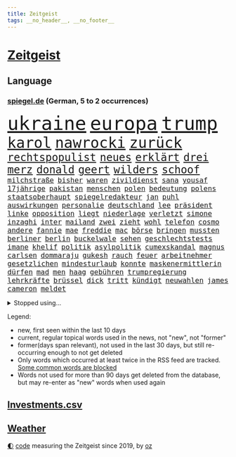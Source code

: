 ```yaml
---
title: Zeitgeist
tags: __no_header__, __no_footer__
---
```


# [Zeitgeist](https://oliz.io/zeitgeist/)

## Language

<h3><a href="https://www.spiegel.de" target="_blank">spiegel.de</a> (German, 5 to 2 occurrences)</h3>
<p style="font-family:monospace">
<span style="font-size:32pt"><a href="news_links.html#ukraine" class="current">ukraine</a></span>
<span style="font-size:32pt"><a href="news_links.html#europa" class="current">europa</a></span>
<span style="font-size:32pt"><a href="news_links.html#trump" class="current">trump</a></span>
<br>
<span style="font-size:25pt"><a href="news_links.html#karol" class="new">karol</a></span>
<span style="font-size:25pt"><a href="news_links.html#nawrocki" class="new">nawrocki</a></span>
<span style="font-size:25pt"><a href="news_links.html#zurück" class="current">zurück</a></span>
<br>
<span style="font-size:18pt"><a href="news_links.html#rechtspopulist" class="current">rechtspopulist</a></span>
<span style="font-size:18pt"><a href="news_links.html#neues" class="current">neues</a></span>
<span style="font-size:18pt"><a href="news_links.html#erklärt" class="current">erklärt</a></span>
<span style="font-size:18pt"><a href="news_links.html#drei" class="current">drei</a></span>
<span style="font-size:18pt"><a href="news_links.html#merz" class="current">merz</a></span>
<span style="font-size:18pt"><a href="news_links.html#donald" class="current">donald</a></span>
<span style="font-size:18pt"><a href="news_links.html#geert" class="new">geert</a></span>
<span style="font-size:18pt"><a href="news_links.html#wilders" class="new">wilders</a></span>
<span style="font-size:18pt"><a href="news_links.html#schoof" class="new">schoof</a></span>
<br>
<span style="font-size:12pt"><a href="news_links.html#milchstraße" class="new">milchstraße</a></span>
<span style="font-size:12pt"><a href="news_links.html#bisher" class="current">bisher</a></span>
<span style="font-size:12pt"><a href="news_links.html#waren" class="current">waren</a></span>
<span style="font-size:12pt"><a href="news_links.html#zivildienst" class="new">zivildienst</a></span>
<span style="font-size:12pt"><a href="news_links.html#sana" class="new">sana</a></span>
<span style="font-size:12pt"><a href="news_links.html#yousaf" class="new">yousaf</a></span>
<span style="font-size:12pt"><a href="news_links.html#17jährige" class="current">17jährige</a></span>
<span style="font-size:12pt"><a href="news_links.html#pakistan" class="current">pakistan</a></span>
<span style="font-size:12pt"><a href="news_links.html#menschen" class="current">menschen</a></span>
<span style="font-size:12pt"><a href="news_links.html#polen" class="current">polen</a></span>
<span style="font-size:12pt"><a href="news_links.html#bedeutung" class="current">bedeutung</a></span>
<span style="font-size:12pt"><a href="news_links.html#polens" class="current">polens</a></span>
<span style="font-size:12pt"><a href="news_links.html#staatsoberhaupt" class="current">staatsoberhaupt</a></span>
<span style="font-size:12pt"><a href="news_links.html#spiegelredakteur" class="current">spiegelredakteur</a></span>
<span style="font-size:12pt"><a href="news_links.html#jan" class="current">jan</a></span>
<span style="font-size:12pt"><a href="news_links.html#puhl" class="new">puhl</a></span>
<span style="font-size:12pt"><a href="news_links.html#auswirkungen" class="current">auswirkungen</a></span>
<span style="font-size:12pt"><a href="news_links.html#personalie" class="current">personalie</a></span>
<span style="font-size:12pt"><a href="news_links.html#deutschland" class="current">deutschland</a></span>
<span style="font-size:12pt"><a href="news_links.html#lee" class="current">lee</a></span>
<span style="font-size:12pt"><a href="news_links.html#präsident" class="current">präsident</a></span>
<span style="font-size:12pt"><a href="news_links.html#linke" class="current">linke</a></span>
<span style="font-size:12pt"><a href="news_links.html#opposition" class="current">opposition</a></span>
<span style="font-size:12pt"><a href="news_links.html#liegt" class="current">liegt</a></span>
<span style="font-size:12pt"><a href="news_links.html#niederlage" class="current">niederlage</a></span>
<span style="font-size:12pt"><a href="news_links.html#verletzt" class="current">verletzt</a></span>
<span style="font-size:12pt"><a href="news_links.html#simone" class="current">simone</a></span>
<span style="font-size:12pt"><a href="news_links.html#inzaghi" class="new">inzaghi</a></span>
<span style="font-size:12pt"><a href="news_links.html#inter" class="current">inter</a></span>
<span style="font-size:12pt"><a href="news_links.html#mailand" class="current">mailand</a></span>
<span style="font-size:12pt"><a href="news_links.html#zwei" class="current">zwei</a></span>
<span style="font-size:12pt"><a href="news_links.html#zieht" class="current">zieht</a></span>
<span style="font-size:12pt"><a href="news_links.html#wohl" class="current">wohl</a></span>
<span style="font-size:12pt"><a href="news_links.html#telefon" class="current">telefon</a></span>
<span style="font-size:12pt"><a href="news_links.html#cosmo" class="current">cosmo</a></span>
<span style="font-size:12pt"><a href="news_links.html#andere" class="current">andere</a></span>
<span style="font-size:12pt"><a href="news_links.html#fannie" class="new">fannie</a></span>
<span style="font-size:12pt"><a href="news_links.html#mae" class="new">mae</a></span>
<span style="font-size:12pt"><a href="news_links.html#freddie" class="new">freddie</a></span>
<span style="font-size:12pt"><a href="news_links.html#mac" class="new">mac</a></span>
<span style="font-size:12pt"><a href="news_links.html#börse" class="current">börse</a></span>
<span style="font-size:12pt"><a href="news_links.html#bringen" class="current">bringen</a></span>
<span style="font-size:12pt"><a href="news_links.html#mussten" class="current">mussten</a></span>
<span style="font-size:12pt"><a href="news_links.html#berliner" class="current">berliner</a></span>
<span style="font-size:12pt"><a href="news_links.html#berlin" class="current">berlin</a></span>
<span style="font-size:12pt"><a href="news_links.html#buckelwale" class="new">buckelwale</a></span>
<span style="font-size:12pt"><a href="news_links.html#sehen" class="current">sehen</a></span>
<span style="font-size:12pt"><a href="news_links.html#geschlechtstests" class="new">geschlechtstests</a></span>
<span style="font-size:12pt"><a href="news_links.html#imane" class="new">imane</a></span>
<span style="font-size:12pt"><a href="news_links.html#khelif" class="new">khelif</a></span>
<span style="font-size:12pt"><a href="news_links.html#politik" class="current">politik</a></span>
<span style="font-size:12pt"><a href="news_links.html#asylpolitik" class="current">asylpolitik</a></span>
<span style="font-size:12pt"><a href="news_links.html#cumexskandal" class="current">cumexskandal</a></span>
<span style="font-size:12pt"><a href="news_links.html#magnus" class="current">magnus</a></span>
<span style="font-size:12pt"><a href="news_links.html#carlsen" class="current">carlsen</a></span>
<span style="font-size:12pt"><a href="news_links.html#dommaraju" class="new">dommaraju</a></span>
<span style="font-size:12pt"><a href="news_links.html#gukesh" class="new">gukesh</a></span>
<span style="font-size:12pt"><a href="news_links.html#rauch" class="current">rauch</a></span>
<span style="font-size:12pt"><a href="news_links.html#feuer" class="current">feuer</a></span>
<span style="font-size:12pt"><a href="news_links.html#arbeitnehmer" class="current">arbeitnehmer</a></span>
<span style="font-size:12pt"><a href="news_links.html#gesetzlichen" class="current">gesetzlichen</a></span>
<span style="font-size:12pt"><a href="news_links.html#mindesturlaub" class="new">mindesturlaub</a></span>
<span style="font-size:12pt"><a href="news_links.html#konnte" class="current">konnte</a></span>
<span style="font-size:12pt"><a href="news_links.html#maskenermittlerin" class="new">maskenermittlerin</a></span>
<span style="font-size:12pt"><a href="news_links.html#dürfen" class="current">dürfen</a></span>
<span style="font-size:12pt"><a href="news_links.html#mad" class="current">mad</a></span>
<span style="font-size:12pt"><a href="news_links.html#men" class="current">men</a></span>
<span style="font-size:12pt"><a href="news_links.html#haag" class="current">haag</a></span>
<span style="font-size:12pt"><a href="news_links.html#gebühren" class="current">gebühren</a></span>
<span style="font-size:12pt"><a href="news_links.html#trumpregierung" class="current">trumpregierung</a></span>
<span style="font-size:12pt"><a href="news_links.html#lehrkräfte" class="current">lehrkräfte</a></span>
<span style="font-size:12pt"><a href="news_links.html#brüssel" class="current">brüssel</a></span>
<span style="font-size:12pt"><a href="news_links.html#dick" class="current">dick</a></span>
<span style="font-size:12pt"><a href="news_links.html#tritt" class="current">tritt</a></span>
<span style="font-size:12pt"><a href="news_links.html#kündigt" class="current">kündigt</a></span>
<span style="font-size:12pt"><a href="news_links.html#neuwahlen" class="current">neuwahlen</a></span>
<span style="font-size:12pt"><a href="news_links.html#james" class="current">james</a></span>
<span style="font-size:12pt"><a href="news_links.html#cameron" class="new">cameron</a></span>
<span style="font-size:12pt"><a href="news_links.html#meldet" class="current">meldet</a></span>
</p>
<details>
<summary>Stopped using...</summary>
<p class="former" style="font-size:12pt">
erneute(1685) fliegen(1685) maria(1685) küste(1684) verstorbenen(1684) präsentieren(1683) 6(1682) enorm(1682) krank(1682) schnelle(1682) 75(1681) aufsehen(1681) boot(1681) gerettet(1681) philippinen(1681) trend(1681) verschiedene(1681) aufgerufen(1680) flüge(1680) verschiebt(1680) versorgt(1680) 35(1679) elfmeter(1679) folgte(1679) führende(1679) paul(1679) profitiert(1679) vergewaltigt(1679) betreiber(1678) düsseldorf(1678) fahrzeug(1678) kleiner(1678) lisa(1678) länge(1678) längere(1678) tests(1678) verlust(1678) außer(1677) beschimpft(1677) veranstaltung(1677) sicherheitskräfte(1676) still(1676) trauer(1676) versteigert(1676) 32(1675) begründung(1675) demonstrationen(1675) kritische(1675) schien(1675) thüringen(1675) afrika(1674) erwartungen(1674) nahezu(1674) philipp(1674) schwierigkeiten(1674) blieben(1673) durchsetzen(1673) gehören(1673) gestoßen(1673) hoher(1673) strengere(1673) vorsitzenden(1673) wirtschaftsminister(1673) zinsen(1672) erkrankt(1671) schauen(1671) see(1671) demokratische(1670) gründen(1670) jüngere(1670) siegen(1670) zugelassen(1670) ii(1669) italienischen(1669) förderung(1668) kontakte(1668) null(1668) schicken(1668) öl(1668) unterstützer(1667) wiederholt(1667) aufgenommen(1666) stammt(1666) vw(1666) bezahlen(1665) mode(1664) vieles(1664) warm(1664) schnitt(1663) form(1662) globale(1662) pkw(1662) bundesgerichtshof(1661) insassen(1657) sichert(1657) politikerin(1656) informiert(1655) abstieg(1653) gelandet(1650) retter(1650) gehörte(1648) möglichkeiten(1648) hinweis(1646) provoziert(1646) stress(1645) geborgen(1644) teuren(1629) drohne(1626) rache(1619) einfache(1613) carlos(1537) politikern(1513) cup(1401) ausgefallen(1390) 700(1373) haushalt(1353) tiger(1330) fachkräfte(1315) volksverhetzung(1300) mond(1299) schülerin(1283) gestört(1282) seltene(1264) innenministerin(1259) verabschieden(1252) klappt(1242) weiten(1234) schwieriger(1218) afrikanischen(1199) aufhören(1189) ankommt(1159) flüchten(1149) günstige(1146) heiß(1110) sylt(1090) zufrieden(1078) stockholm(1074) sprung(1070) thüringens(1060) spitzt(1057) verzeichnet(1042) landwirtschaft(1038) notruf(1020) island(1017) franz(994) kriminalität(974) männliche(945) erfüllen(935) aussichten(913) vulkan(882) überschritten(880) zehnte(870) gegründet(866) fahnder(865) day(863) alcaraz(843) dennis(823) wahlsieger(819) attackieren(815) darmstadt(811) gedanken(809) anlagen(798) laden(794) handelte(793) beeinflussen(791) optionen(787) dringen(783) genaue(783) umsetzen(781) glas(777) urlauber(748) court(746) spaniens(739) genießen(736) ereignis(734) iphones(729) bekennt(718) zahlungen(708) budget(706) unterschied(706) fußballem(688) benachteiligt(683) desaster(671) stockt(670) froh(658) torwart(653) stoppte(649) dauerte(640) ausnahmezustand(639) betrogen(635) prägen(633) sperre(630) goldenen(625) uswahl(617) verspottet(609) belästigt(602) überraschte(598) expertin(591) 85(586) hinterlässt(583) 2035(581) kritischen(579) beteiligung(570) bestätigte(568) damaskus(563) demonstration(563) abschiebung(554) häftlinge(553) positioniert(551) perry(550) mangelt(549) einschnitte(546) gestritten(537) indischen(523) taugt(523) gesichter(522) bedrängnis(521) dubai(520) befand(518) offensichtlich(518) unwahrscheinlich(518) zeitalter(514) vergleichsweise(513) zuversichtlich(513) umfangreiche(503) behandlung(502) rammte(498) athen(497) anthony(494) wofür(486) passagier(483) wunder(481) ausgang(480) lily(477) minus(477) satelliten(475) ball(469) sophie(467) macher(465) pferd(460) minderjährigen(459) verbringen(456) solches(453) fragte(451) mallorca(449) klette(447) zoo(446) jenseits(442) rechtslage(442) sechste(441) schülerinnen(435) dominiert(434) märkte(433) hochstapler(431) fehlern(430) stammen(428) internen(426) plastik(425) vizepräsident(424) fastfoodkette(421) jeff(421) pogačar(421) tadej(421) koch(420) kürze(420) flüchtlingen(418) boss(416) messen(413) parlaments(409) unseres(407) fangen(406) 44(403) heimatland(400) unzulässig(399) versuchter(390) loben(389) parteispitze(387) norwegische(382) jessica(381) amtsträger(377) prognosen(375) polarisiert(371) arbeitslosigkeit(369) 46(367) besitzt(367) kugeln(367) ego(366) beirut(363) vogelgrippe(361) stiegen(358) palästinensern(356) regierungspartei(352) robin(352) dresdner(351) reynolds(348) glaubte(346) kollegin(344) 200000(343) anfangs(343) münchens(343) jubelt(338) sorgten(335) seltenen(333) kamala(330) bewahrt(327) vermummte(326) atem(325) wachsende(325) brat(323) feuert(323) homeoffice(318) verfehlt(315) vergewaltigte(315) ran(312) oberfläche(311) indiens(310) anruf(308) lebenden(307) zerstörten(307) auszugeben(306) neudelhi(305) zugunsten(304) überprüft(304) 38jährige(303) geschah(301) zweijähriger(301) abbrechen(300) trauma(300) inlandsgeheimdienst(298) grafiken(297) tanzte(295) zukommt(294) merken(293) elbe(292) friedliche(292) potenzielle(292) sparprogramm(291) brutalität(289) dir(289) änderung(289) buchen(283) frontal(283) klappen(283) vermächtnis(283) riese(281) sitzung(281) status(278) 2028(277) konjunkturflaute(275) kunstwerke(274) japans(273) senden(273) todesfälle(273) verlusten(271) entlassungen(270) satiriker(269) berufliche(268) filialen(266) abbau(265) daniela(265) ozempic(265) kurzzeitig(264) nick(264) portugals(264) ifoinstituts(262) rohstoffen(259) verbannt(259) container(256) aachen(255) stromversorgung(255) bundestagswahlkampf(252) 94(251) osaka(249) wolfsburger(248) aleksandar(247) pakistanischen(247) thriller(247) energiepreise(245) ratlos(245) heidi(244) recherchen(243) teuersten(240) februar(238) manipuliert(237) pflichten(237) quarterback(237) spö(236) udo(236) ehre(235) beschossen(232) geringe(232) lkwfahrer(232) bezos(230) aston(229) fluten(228) night(228) diktators(227) mächtigste(226) generationen(221) umdenken(220) fortuna(218) t(217) schwerste(215) aussterben(214) sam(214) green(213) voraussichtlich(213) klimaaktivistin(212) armen(211) aufrüstung(211) eindringlich(209) panikattacken(209) seltsames(209) identifizieren(208) ukrainepolitik(207) gerd(205) ersetzen(204) göttingen(204) downsyndrom(203) amerikanischer(201) meteorologen(201) gemeinsamer(200) beliebter(199) designierten(198) mussolini(196) 72(195) fatal(194) odessa(194) abseits(192) gesänge(192) schachwelt(192) wehrpflicht(192) lakers(191) personalien(191) chatbot(188) ungebremst(188) runden(187) bürgerkriegsland(186) lucas(186) trumpberater(186) ikone(185) alpin(184) ski(184) skisport(184) smartwatch(183) fähre(181) sexismus(181) postet(180) elektronische(179) deckt(178) demontiert(178) feministische(178) gefahndet(178) satt(178) young(178) 2012(177) potenziellen(177) überfallen(177) verabreicht(176) australiens(174) behandeln(174) uskongress(174) trotzt(173) zwingen(173) kurioses(172) nutzung(172) rituale(172) vorsorgen(172) getrübt(169) unis(169) arbeitsgericht(168) erinnerte(168) wertvoll(168) gewinnerin(167) kassen(166) ministerien(166) schnellstmöglich(166) slalom(165) disziplin(164) accounts(163) millionenhöhe(163) säuglinge(163) anfing(161) beatrix(161) wohlhabenden(161) zehntausenden(160) 250000(159) spielraum(157) zugeständnisse(157) 116(156) toxische(156) mandat(155) serena(155) conor(154) günstiges(154) unterfranken(154) wissenschaftlern(154) äußeres(154) üppig(154) heimniederlage(153) pentagon(153) pentagonchef(153) reallöhne(153) rücklagen(153) strich(152) ordnung(151) radikaler(151) sbahn(151) bußgelder(150) nachnamen(150) zurückgegeben(150) aufzugeben(149) kollidierte(149) kriegsrecht(149) mineralien(149) sukyeol(149) yoon(149) bedeckt(148) referendariat(148) unabhängig(148) überraschungen(148) mache(146) pflegekraft(146) scheibe(146) ungewisse(146) chaotische(145) engen(145) abschneiden(144) katy(144) venezolanische(144) vision(144) wirtschaftsministerium(144) niederzulegen(143) abwenden(142) siegel(142) gesundheitssystem(141) rücknahme(140) griffen(139) halbinsel(139) ämter(139) männlicher(138) pfarrer(138) fürchteten(137) 32jährige(134) geleitet(134) ökostrom(134) sehnen(133) charli(132) xcx(132) hinsicht(131) kauflaune(131) bewaffneten(130) meiden(130) ward(129) wohnort(129) abgasvorschriften(128) baubranche(128) einführung(128) privater(128) republikanische(128) angezogen(126) dončić(126) luka(126) urheber(126) 113(125) bluttat(125) diverse(125) kapern(125) panda(125) schönheit(125) besitzern(124) slowene(124) santa(123) wochenlangem(123) bestens(122) gewicht(122) handelsschiff(122) sicherheitsvorkehrungen(122) spdmann(122) versöhnlich(122) votiert(122) vučić(122) lieferdienste(120) stromkosten(120) vornamen(120) eifel(119) erhältlich(119) gewohnheiten(118) regierte(118) spanischer(118) stellvertreter(118) thüringischen(118) veränderungen(118) abgenickt(117) gräueltaten(117) ältester(117) beisetzung(116) kampfgeist(116) rbb(116) 41jährige(115) bombe(115) explodierten(115) übers(115) atomkraftwerk(114) inne(114) milliardenschulden(114) pulver(114) zeige(114) pakistanische(113) unglücksursache(113) chile(112) handschlag(112) pflegekräfte(112) republikanischen(112) verhaftung(112) importverbot(111) stört(111) sauer(110) aufbau(109) ber(109) ebene(109) hadern(109) medwedew(109) verkleidet(109) chilenischen(108) dunkel(108) firewall(108) sogenannter(108) woods(108) 34jährige(107) renoviert(107) statistischem(107) vorzugehen(107) wahlausgang(107) angefeindet(106) annexion(106) gefechten(106) misstrauensvotum(106) notenbank(106) vorort(105) fa(104) überraschungserfolg(104) chemikalien(103) lea(103) vorwand(103) abbas(102) tanzt(102) spiels(101) user(101) wohnmobil(100) boykottiert(99) rückgängig(99) teilten(99) 1979(98) laptop(98) revolutionieren(96) travis(96) gelaufen(95) rechtfertigen(95) anwesenden(94) barcelonas(94) may(94) saale(94) 33jährige(93) dekrete(93) verdanken(93) publik(92) massenpanik(91) theo(91) zwanziger(91) managerin(90) nützt(90) südasien(90) arbeitslosen(89) detroit(89) entscheidender(89) niro(89) pistons(89) usamerikanischen(89) winkel(89) zapfenstreich(89) autofahren(88) hannah(88) klaffen(88) koalas(88) niedrigere(88) schranken(88) aktuelles(87) chats(87) furore(87) geschmäht(87) löscharbeiten(87) personelle(87) poettinger(87) rathaus(87) senders(87) spiegelblog(87) teslaaktien(87) wissenschaftliche(87) gläubiger(86) salvador(86) tüfteln(86) übergangspräsident(86) bündnisse(85) formstarken(85) gemälde(85) graham(85) kultursenator(85) quartalszahlen(85) rechtsanwalt(85) cduparteitag(84) listet(84) jazz(83) kernfusion(83) santos(83) usaid(83) altman(82) parasportler(82) perth(82) usrichter(82) 235(81) entwickelten(81) herauszufinden(81) leichnam(81) schiller(81) stromnetz(81) vergangenem(81) vermutete(81) übernahmepläne(81) albanese(80) trumpzölle(80) 66(79) längerer(79) notfallmaßnahme(79) personengruppe(79) saisonende(79) trophäe(79) verbraucherschutz(79) kontrollverlust(78) osbourne(78) ozzy(78) sabbath(78) unterscheiden(78) 86jährige(77) berges(77) bullshit(77) gesundheitlicher(77) haller(77) heino(77) plakatkampagne(77) rotgrüner(77) vogelgrippevirus(77) zimmermann(77) absitzen(76) austria(76) esa(76) iberische(76) inside(76) negativ(76) wahlbeteiligung(76) brandstiftung(75) crow(75) grenzregion(75) hündin(75) sheryl(75) tschernobyl(75) zusammenhänge(75) antibiotika(74) ausgerastet(74) bio(74) fiat(74) genugtuung(74) iranisches(74) ulrich(74) verbinden(74) alan(73) christiane(73) friedensabkommen(73) gestärkt(73) interessenkonflikte(73) klischees(73) onlinehändler(73) werdende(73) 21jähriger(72) abgehängt(72) bitter(72) gelogen(72) unfreiwillig(72) wolkenkratzer(72) 4000(71) barbara(71) bürgerschaftswahl(71) kotropfen(71) supreme(71) vermehrt(71) verwendete(71) 31jährige(70) ausrücken(70) bundesinnenministerin(70) drogerie(70) kartenzahlungen(70) laufstegen(70) momenten(70) unfähig(70) usvizepräsidenten(70) wahrscheinlichste(70) buschbrände(69) fällig(69) gesungen(69) grafschaft(69) nordamerikas(69) kooperieren(68) sicherheitsgarantien(68) ukrainedeal(68) unparteiische(68) verarscht(68) basketball(67) unschuld(67) wahlkreis(67) müht(66) helfern(65) kompromisse(65) libanesischen(65) schlupfloch(65) spendenaffäre(65) tvinterview(65) weißer(65) amtsmissbrauchs(64) benötige(64) hildesheim(64) spirit(64) umgesiedelt(64) kellerduell(63) kulturkampf(63) lorenzo(63) waldbrand(63) abstiegskandidat(62) mindestlohns(62) rohstoffabkommen(62) sbahnsurfen(62) teuerungsrate(62) übergewicht(62) bestrebungen(61) dokuserie(61) dsv(61) gegnerische(61) kommentaren(61) regierungsbündnis(61) rütteln(61) baerbocks(60) behördenchef(60) benito(60) diplomatischer(60) gerätselt(60) neugeborenen(60) 1860(59) beerdigt(59) bosnienherzegowina(59) glücklichen(59) liberal(59) steuerbehörde(59) säumen(59) trinkgeld(59) trinkgelddebatte(59) tschentscher(59) voraussetzungen(59) benn(58) charterflug(58) eubank(58) handelsminister(58) neil(58) parlamenten(58) verpflichtungen(58) verstummt(58) benannt(57) crystal(57) dodik(57) eautohersteller(57) einzelfall(57) fußballkarriere(57) hochrangige(57) milorad(57) palace(57) republika(57) serbenführer(57) starkregen(57) wahlrecht(57) ackerland(56) annette(56) atemnot(56) batic(56) eiskellermord(56) installiert(56) intrigen(56) schrott(56) teufel(56) abschalten(55) amokfahrt(55) anndorit(55) brisbane(55) selbstvermarktung(55) sunnitischen(55) verkehrstote(55) behindert(54) kreuzberg(54) lindenberg(54) prominent(54) schwächer(54) schwärmen(54) sicherheitsbedenken(54) statistiken(54) trainerin(54) wagenknechts(54) cave(53) denkmal(53) dissidenten(53) festgelegte(53) grundlegend(53) mathieu(53) morales(53) schönebeck(53) verstehe(53) handhabung(52) linda(52) seinerzeit(52) feindlichen(51) ghanaische(51) pässe(51) satte(51) tüv(51) assistenten(50) beschränkter(50) big(50) campingplätze(50) desolates(50) haftung(50) mittags(50) angetrieben(49) drusen(49) flüchtlingsunterkunft(49) getäuscht(49) vormachtstellung(49) serbische(48) angestaut(47) erkelenz(47) synagoge(47) zweijährige(47) usbundesrichter(46) abschiebehaft(45) afdabgeordnete(45) einzigen(45) glückliches(45) klägerin(45) nullnummer(45) programmdirektorin(45) vermisster(45) aufgeregt(44) comingout(44) linksradikalen(44) spielzeug(44) waschen(44) brodelt(43) gefüllt(43) knast(43) stade(43) strohmann(43) tarnkappenjets(43) einberufen(42) lebenslangen(42) songwriterin(42) tennessee(42) alqaida(41) bulli(41) englands(41) gera(41) geschieht(41) konfrontation(41) letztlich(41) ostern(41) regelverstoß(41) würdigten(41) autozulieferer(40) bands(40) diebstahls(40) ernennt(40) hauseigene(40) hurricane(40) sanders(40) shanghai(40) vollwaschmittel(40) waschmittel(40) bewiesen(39) bürgermeisters(39) geburtenrate(39) lauert(39) ottawa(39) perfiden(39) zulieferer(39) 23jähriger(38) 61(38) amtsinhaber(38) amtskollege(38) broadwayrekord(38) gwyneth(38) martialischen(38) paltrow(38) privatsphäre(38) regelt(38) dfbpräsidenten(37) elektrowende(37) exklusivität(37) heilende(37) klubbesitzer(37) michigan(37) moschee(37) stich(37) stocken(37) tourismus(37) verschiebungen(37) wiz(37) zelt(37) zerschlägt(37) alexandra(36) anreisen(36) bananenschalen(36) einlässt(36) feierstunde(36) geschäftsführend(36) hüpfen(36) katharina(36) mobilfunk(36) parkplätze(36) peinlichen(36) personellen(36) südbaden(36) viertgrößte(36) vorschlägen(36) ablaufen(35) dfbelf(35) karrieren(35) my(35) begriffe(34) gleichermaßen(34) hospital(34) kindersterblichkeit(34) palma(34) trennte(34) veneers(34) verknallt(34) hood(33) parteigründerin(33) rebellieren(33) revolutioniert(33) riskanten(33) stadtparlament(33) valerie(33) wiedergewählt(33) woke(33) atomabkommen(32) kassieren(32) korrespondent(32) nationalspielerinnen(32) rhein(32) schärfster(32) tische(32) verprellt(32) zweijährigen(32) angeht(31) chat(31) festnehmen(31) funkstille(31) klang(31) psychologische(31) türmer(31) abflug(30) abwehrspieler(30) ausgesperrt(30) entstehung(30) geschäftsklimaindex(30) ifogeschäftsklimaindex(30) releasedatum(30) zeilen(30) zufriedener(30) besitzen(29) dortigen(29) einstellungen(29) inlandsgeheimdienstchef(29) korruptionsvorwürfe(29) skelett(29) usern(29) überschwemmt(29) überwiegend(29) bediente(28) car(28) parken(28) verursachen(28) europapokalplätzen(27) misstrauen(27) rasches(27) spieltage(27) steuerhinterziehung(27) waldes(27) irgendwo(26) maggiore(26) schämen(26) mischen(25) schwerwiegende(25) vielerlei(25) westerwald(25) zugzwang(25) ausweis(24) geisterfahrer(24) hitserie(24) kallas(24) kartenzahlung(24) neiman(24) schinbetchef(24) stadiondach(24) wisconsin(24) eindeutige(23) funktion(23) norddeutsche(23) schwankungen(23) trainerstab(23) bushido(22) gabriel(22) grübeln(22) hörer(22) jungtiere(22) kamikazedrohnen(22) monarchen(22) versace(22) blinde(21) boxweltmeisterin(21) festnimmt(21) fröhlich(21) kiesewetter(21) nacheinander(21) rechtzeitiges(21) strauß(21) strengeren(21) veruntreuung(21) wanderte(21) 89jährige(20) argentinischen(20) einschreiten(20) fame(20) gotteskrieger(20) leichtes(20) malta(20) radrennen(20) schlagzeile(20) abgerissen(19) ausgeräumt(19) bescheren(19) brote(19) hindernis(19) klitschko(19) psychotherapeut(19) betreuungsplatz(18) gemein(18) inkrafttreten(18) inszenierten(18) lerne(18) rassismusvorwürfe(18) testet(18) elche(17) festgesetzt(17) lieblingsgericht(17) morgan(17) aufnahme(16) fernost(16) leipzigs(16) steuerbefreiung(16) thüringerin(16) ubahn(16) unoflüchtlingen(16) vergebung(16) waisen(16) walk(16) zurückschlagen(16) überresten(16) 21jährigen(15) arbeite(15) disco(15) diszipliniert(15) dünne(15) erfassen(15) ketten(15) quereinsteiger(15) speed(15) cafés(14) flüchtig(14) jill(14) kindliche(14) liebling(14) vollstreckt(14) abgelegt(13) abschiebepraxis(13) gehirnerschütterung(13) kees(13) kurios(13) lästert(13) operative(13) poel(13) polizeischüssen(13) safe(13) wonderen(13) 1998(12) bandenmitglieder(12) beweismittel(12) coachellaauftritt(12) schwieriges(12) spült(12) trittau(12) evangelischen(11) tatorts(11) verschleierung(11)
</p>
</details>
<p>Legend:
<ul>
<li><span class="new">new</span>, first seen within the last 10 days</li>
<li><span class="current">current</span>, regular topical words used in the news, not "new", not "former"</li>
<li><span class="former">former(days span relevant)</span>, not used in the last 30 days, but still re-occurring enough to not get deleted</li>
<li>Only words which occurred at least twice in the RSS feed are tracked. <a href="language/filters.py">Some common words are blocked</a></li>
<li>Words not used for more than 90 days get deleted from the database, but may re-enter as "new" words when used again</li>
</ul>
</p>

## [Investments](investments.html)[.csv](investments.csv)

## [Weather](weather.html)

<footer>
<a href="javascript:toggleTheme()" class="nav">🌓</a>
<a href="https://github.com/ooz/zeitgeist">code</a> measuring the Zeitgeist since 2019, by <a href="https://oliz.io">oz</a>
</footer>
